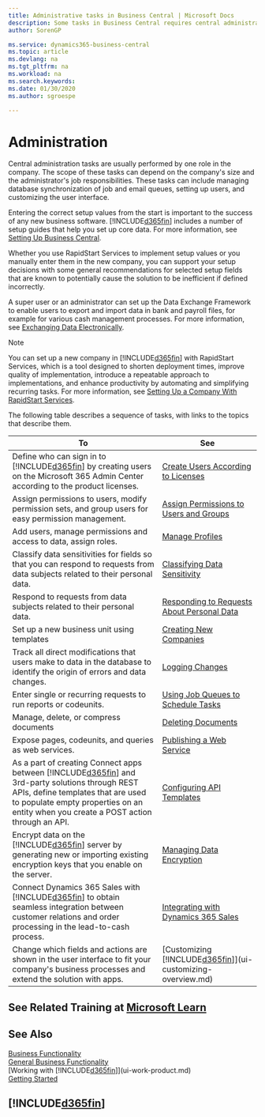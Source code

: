 ```yaml
---
title: Administrative tasks in Business Central | Microsoft Docs
description: Some tasks in Business Central requires central administration and setup. See what they are and learn what to do.
author: SorenGP

ms.service: dynamics365-business-central
ms.topic: article
ms.devlang: na
ms.tgt_pltfrm: na
ms.workload: na
ms.search.keywords:
ms.date: 01/30/2020
ms.author: sgroespe

---
```

# Administration
Central administration tasks are usually performed by one role in the company. The scope of these tasks can depend on the company's size and the administrator's job responsibilities. These tasks can include managing database synchronization of job and email queues, setting up users, and customizing the user interface.  

Entering the correct setup values from the start is important to the success of any new business software. [!INCLUDE[d365fin](includes/d365fin_md.md)] includes a number of setup guides that help you set up core data. For more information, see [Setting Up Business Central](setup.md).

Whether you use RapidStart Services to implement setup values or you manually enter them in the new company, you can support your setup decisions with some general recommendations for selected setup fields that are known to potentially cause the solution to be inefficient if defined incorrectly.  

A super user or an administrator can set up the Data Exchange Framework to enable users to export and import data in bank and payroll files, for example for various cash management processes. For more information, see [Exchanging Data Electronically](across-data-exchange.md).

> [!NOTE]
> You can set up a new company in [!INCLUDE[d365fin](includes/d365fin_md.md)] with RapidStart Services, which is a tool designed to shorten deployment times, improve quality of implementation, introduce a repeatable approach to implementations, and enhance productivity by automating and simplifying recurring tasks. For more information, see [Setting Up a Company With RapidStart Services](admin-set-up-a-company-with-rapidstart.md).

The following table describes a sequence of tasks, with links to the topics that describe them.   

|**To**|**See**|  
|------------|-------------|  
|Define who can sign in to [!INCLUDE[d365fin](includes/d365fin_md.md)] by creating users on the Microsoft 365 Admin Center according to the product licenses.|[Create Users According to Licenses](ui-how-users-permissions.md)|
|Assign permissions to users, modify permission sets, and group users for easy permission management.|[Assign Permissions to Users and Groups](ui-how-users-permissions.md)|
|Add users, manage permissions and access to data, assign roles.|[Manage Profiles](admin-users-profiles-roles.md)|
|Classify data sensitivities for fields so that you can respond to requests from data subjects related to their personal data.|[Classifying Data Sensitivity](admin-classifying-data-sensitivity.md)|
|Respond to requests from data subjects related to their personal data.|[Responding to Requests About Personal Data](admin-responding-to-requests-about-personal-data.md)|
|Set up a new business unit using templates|[Creating New Companies](about-new-company.md)|
|Track all direct modifications that users make to data in the database to identify the origin of errors and data changes.|[Logging Changes](across-log-changes.md)|  
|Enter single or recurring requests to run reports or codeunits.|[Using Job Queues to Schedule Tasks](admin-job-queues-schedule-tasks.md)|  
|Manage, delete, or compress documents|[Deleting Documents](admin-manage-documents.md)|  
|Expose pages, codeunits, and queries as web services.|[Publishing a Web Service](across-how-publish-web-service.md)|
|As a part of creating Connect apps between [!INCLUDE[d365fin](includes/d365fin_md.md)] and 3rd-party solutions through REST APIs, define templates that are used to populate empty properties on an entity when you create a POST action through an API.|[Configuring API Templates](admin-configuring-api-template.md)|
|Encrypt data on the [!INCLUDE[d365fin](includes/d365fin_md.md)] server by generating new or importing existing encryption keys that you enable on the server.|[Managing Data Encryption](admin-manage-data-encryption.md)|
|Connect Dynamics 365 Sales with [!INCLUDE[d365fin](includes/d365fin_md.md)] to obtain seamless integration between customer relations and order processing in the lead-to-cash process.|[Integrating with Dynamics 365 Sales](admin-prepare-dynamics-365-for-sales-for-integration.md)|
|Change which fields and actions are shown in the user interface to fit your company's business processes and extend the solution with apps.|[Customizing [!INCLUDE[d365fin](includes/d365fin_md.md)]](ui-customizing-overview.md)|

## See Related Training at [Microsoft Learn](/learn/paths/deploy-configure-dynamics-365-business-central/)

## See Also
[Business Functionality](across-business-functionality.md)  
[General Business Functionality](ui-across-business-areas.md)  
[Working with [!INCLUDE[d365fin](includes/d365fin_md.md)]](ui-work-product.md)  
[Getting Started](product-get-started.md)    

## [!INCLUDE[d365fin](includes/free_trial_md.md)]  
